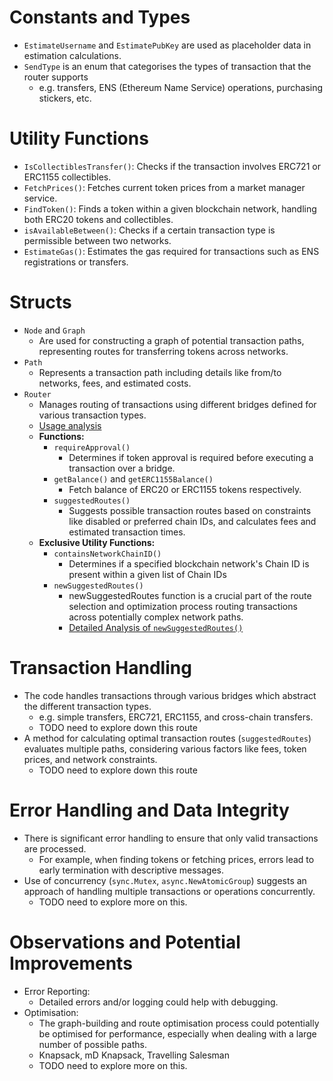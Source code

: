 # Constants and Types
- `EstimateUsername` and `EstimatePubKey` are used as placeholder data in estimation calculations.
- `SendType` is an enum that categorises the types of transaction that the router supports
  - e.g. transfers, ENS (Ethereum Name Service) operations, purchasing stickers, etc.

# Utility Functions
- `IsCollectiblesTransfer()`: Checks if the transaction involves ERC721 or ERC1155 collectibles.
- `FetchPrices()`: Fetches current token prices from a market manager service.
- `FindToken()`: Finds a token within a given blockchain network, handling both ERC20 tokens and collectibles.
- `isAvailableBetween()`: Checks if a certain transaction type is permissible between two networks.
- `EstimateGas()`: Estimates the gas required for transactions such as ENS registrations or transfers.

# Structs
- `Node` and `Graph`
  - Are used for constructing a graph of potential transaction paths, representing routes for transferring tokens across networks.
- `Path`
  - Represents a transaction path including details like from/to networks, fees, and estimated costs.
- `Router`
  - Manages routing of transactions using different bridges defined for various transaction types.
  - [Usage analysis](./usage.md)
  - **Functions:**
    - `requireApproval()`
      - Determines if token approval is required before executing a transaction over a bridge.
    - `getBalance()` and `getERC1155Balance()`
      - Fetch balance of ERC20 or ERC1155 tokens respectively.
    - `suggestedRoutes()`
      - Suggests possible transaction routes based on constraints like disabled or preferred chain IDs, and calculates fees and estimated transaction times.
  - **Exclusive Utility Functions:**
    - `containsNetworkChainID()`
      - Determines if a specified blockchain network's Chain ID is present within a given list of Chain IDs
    - `newSuggestedRoutes()`
      - newSuggestedRoutes function is a crucial part of the route selection and optimization process routing transactions across potentially complex network paths.
      - [Detailed Analysis of `newSuggestedRoutes()`](./newSuggestedRoutes.md)

# Transaction Handling
- The code handles transactions through various bridges which abstract the different transaction types.
  - e.g. simple transfers, ERC721, ERC1155, and cross-chain transfers.
  - TODO need to explore down this route
- A method for calculating optimal transaction routes (`suggestedRoutes`) evaluates multiple paths, considering various factors like fees, token prices, and network constraints.
  - TODO need to explore down this route

# Error Handling and Data Integrity
- There is significant error handling to ensure that only valid transactions are processed.
  - For example, when finding tokens or fetching prices, errors lead to early termination with descriptive messages.
- Use of concurrency (`sync.Mutex`, `async.NewAtomicGroup`) suggests an approach of handling multiple transactions or operations concurrently.
  - TODO need to explore more on this.

# Observations and Potential Improvements
- Error Reporting:
  - Detailed errors and/or logging could help with debugging.
- Optimisation:
  - The graph-building and route optimisation process could potentially be optimised for performance, especially when dealing with a large number of possible paths.
  - Knapsack, mD Knapsack, Travelling Salesman
  - TODO need to explore more on this.